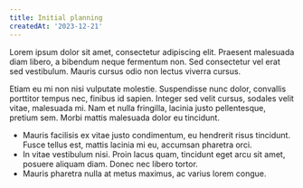 ```yaml
---
title: Initial planning
createdAt: '2023-12-21'
---
```


Lorem ipsum dolor sit amet, consectetur adipiscing elit. Praesent malesuada diam libero, a bibendum neque fermentum non. Sed consectetur vel erat sed vestibulum. Mauris cursus odio non lectus viverra cursus.

Etiam eu mi non nisi vulputate molestie. Suspendisse nunc dolor, convallis porttitor tempus nec, finibus id sapien. Integer sed velit cursus, sodales velit vitae, malesuada mi. Nam et nulla fringilla, lacinia justo pellentesque, pretium sem. Morbi mattis malesuada dolor eu tincidunt.

- Mauris facilisis ex vitae justo condimentum, eu hendrerit risus tincidunt. Fusce tellus est, mattis lacinia mi eu, accumsan pharetra orci.
- In vitae vestibulum nisi. Proin lacus quam, tincidunt eget arcu sit amet, posuere aliquam diam. Donec nec libero tortor.
- Mauris pharetra nulla at metus maximus, ac varius lorem congue.

